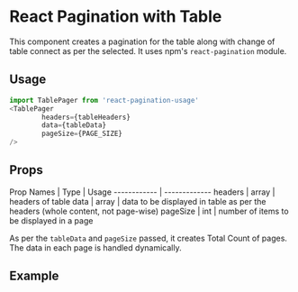# React Pagination with Table

This component creates a pagination for the table along with change of table connect as per the selected.
It uses npm's `react-pagination` module.

## Usage

```javascript
import TablePager from 'react-pagination-usage'
<TablePager
        headers={tableHeaders}
        data={tableData}
        pageSize={PAGE_SIZE}
/>
```
## Props

Prop Names | Type | Usage
------------ | -------------
headers | array | headers of table
data | array | data to be displayed in table as per the headers (whole content, not page-wise)
pageSize | int | number of items to be displayed in a page

As per the `tableData` and `pageSize` passed, it creates Total Count of pages. The data in each page is handled dynamically.

## Example



